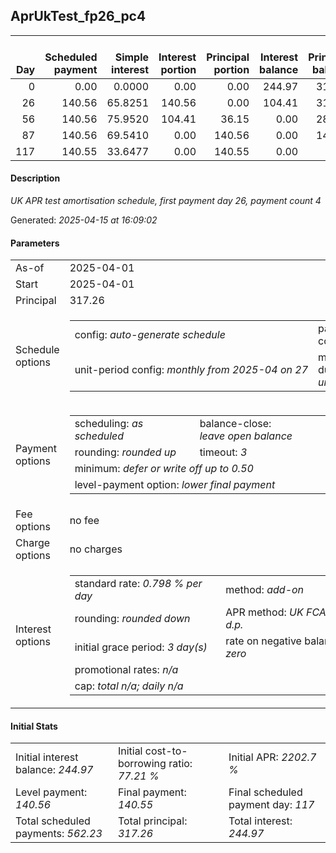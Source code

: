 <h2>AprUkTest_fp26_pc4</h2><table><thead style="vertical-align: bottom;"><th style="text-align: right;">Day</th><th style="text-align: right;">Scheduled payment</th><th style="text-align: right;">Simple interest</th><th style="text-align: right;">Interest portion</th><th style="text-align: right;">Principal portion</th><th style="text-align: right;">Interest balance</th><th style="text-align: right;">Principal balance</th><th style="text-align: right;">Total simple interest</th><th style="text-align: right;">Total interest</th><th style="text-align: right;">Total principal</th></thead><tr style="text-align: right;"><td class="ci00">0</td><td class="ci01" style="white-space: nowrap;">0.00</td><td class="ci02">0.0000</td><td class="ci03">0.00</td><td class="ci04">0.00</td><td class="ci05">244.97</td><td class="ci06">317.26</td><td class="ci07">0.0000</td><td class="ci08">0.00</td><td class="ci09">0.00</td></tr><tr style="text-align: right;"><td class="ci00">26</td><td class="ci01" style="white-space: nowrap;">140.56</td><td class="ci02">65.8251</td><td class="ci03">140.56</td><td class="ci04">0.00</td><td class="ci05">104.41</td><td class="ci06">317.26</td><td class="ci07">65.8251</td><td class="ci08">140.56</td><td class="ci09">0.00</td></tr><tr style="text-align: right;"><td class="ci00">56</td><td class="ci01" style="white-space: nowrap;">140.56</td><td class="ci02">75.9520</td><td class="ci03">104.41</td><td class="ci04">36.15</td><td class="ci05">0.00</td><td class="ci06">281.11</td><td class="ci07">141.7771</td><td class="ci08">244.97</td><td class="ci09">36.15</td></tr><tr style="text-align: right;"><td class="ci00">87</td><td class="ci01" style="white-space: nowrap;">140.56</td><td class="ci02">69.5410</td><td class="ci03">0.00</td><td class="ci04">140.56</td><td class="ci05">0.00</td><td class="ci06">140.55</td><td class="ci07">211.3181</td><td class="ci08">244.97</td><td class="ci09">176.71</td></tr><tr style="text-align: right;"><td class="ci00">117</td><td class="ci01" style="white-space: nowrap;">140.55</td><td class="ci02">33.6477</td><td class="ci03">0.00</td><td class="ci04">140.55</td><td class="ci05">0.00</td><td class="ci06">0.00</td><td class="ci07">244.9658</td><td class="ci08">244.97</td><td class="ci09">317.26</td></tr></table><p><h4>Description</h4><i>UK APR test amortisation schedule, first payment day 26, payment count 4</i></p><p>Generated: <i>2025-04-15 at 16:09:02</i></p><h4>Parameters</h4><table><tr><td>As-of</td><td>2025-04-01</td></tr><tr><td>Start</td><td>2025-04-01</td></tr><tr><td>Principal</td><td>317.26</td></tr><tr><td>Schedule options</td><td><table><tr><td>config: <i>auto-generate schedule</i></td><td>payment count: <i>4</i></td></tr><tr><td style="white-space: nowrap;">unit-period config: <i>monthly from 2025-04 on 27</i></td><td>max duration: <i>unlimited</i></td></tr></table></td></tr><tr><td>Payment options</td><td><table><tr><td>scheduling: <i>as scheduled</i></td><td>balance-close: <i>leave&nbsp;open&nbsp;balance</i></td></tr><tr><td>rounding: <i>rounded up</i></td><td>timeout: <i>3</i></td></tr><tr><td colspan='2'>minimum: <i>defer&nbsp;or&nbsp;write&nbsp;off&nbsp;up&nbsp;to&nbsp;0.50</i></td></tr><tr><td colspan='2'>level-payment option: <i>lower&nbsp;final&nbsp;payment</i></td></tr></table></td></tr><tr><td>Fee options</td><td>no fee</td></tr><tr><td>Charge options</td><td>no charges</td></tr><tr><td>Interest options</td><td><table><tr><td>standard rate: <i>0.798 % per day</i></td><td>method: <i>add-on</i></td></tr><tr><td>rounding: <i>rounded down</i></td><td>APR method: <i>UK FCA to 1 d.p.</i></td></tr><tr><td>initial grace period: <i>3 day(s)</i></td><td>rate on negative balance: <i>zero</i></td></tr><tr><td colspan="2">promotional rates: <i><i>n/a</i></i></td></tr><tr><td colspan="2">cap: <i>total <i>n/a</i>; daily <i>n/a</i></td></tr></table></td></tr></table><h4>Initial Stats</h4><table><tr><td>Initial interest balance: <i>244.97</i></td><td>Initial cost-to-borrowing ratio: <i>77.21 %</i></td><td>Initial APR: <i>2202.7 %</i></td></tr><tr><td>Level payment: <i>140.56</i></td><td>Final payment: <i>140.55</i></td><td>Final scheduled payment day: <i>117</i></td></tr><tr><td>Total scheduled payments: <i>562.23</i></td><td>Total principal: <i>317.26</i></td><td>Total interest: <i>244.97</i></td></tr></table>